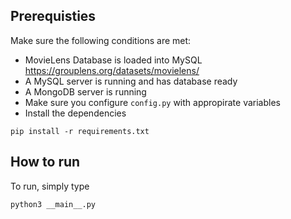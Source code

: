 ## Prerequisties

Make sure the following conditions are met:
- MovieLens Database is loaded into MySQL https://grouplens.org/datasets/movielens/
- A MySQL server is running and has database ready
- A MongoDB server is running
- Make sure you configure ```config.py``` with appropirate variables
- Install the dependencies 
```
pip install -r requirements.txt
```

## How to run

To run, simply type
```
python3 __main__.py
```
